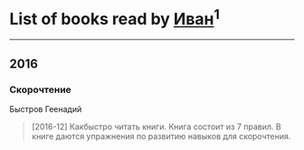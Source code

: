 # List of books read by [Иван](https://plus.google.com/111223381196748176136)<sup>1</sup>
---

## 2016

### Скорочтение
Быстров Геенадий
> [2016-12] Какбыстро читать книги. Книга состоит из 7 правил. В книге даются упражнения по развитию навыков для скорочтения.



